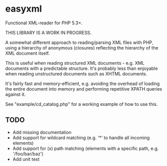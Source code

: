 easyxml
=======

Functional XML-reader for PHP 5.3+.

THIS LIBRARY IS A WORK IN PROGRESS.

A somewhat different approach to reading/parsing XML files with PHP, using a hierarchy
of anonymous (closures) reflecting the hierarchy of the XML document itself.

This is useful when reading structured XML documents - e.g. XML documents with a
predictable structure. It's probably less than enjoyable when reading unstructured
documents such as XHTML documents.

It's fairly fast and memory-efficient, e.g. avoiding the overhead of loading the entire
document into memory and performing repetitive XPATH queries against it.

See "example/cd_catalog.php" for a working example of how to use this.

TODO
----

  * Add missing documentation
  * Add support for wildcard matching (e.g. '*' to handle all incoming elements)
  * Add support for (x) path matching (elements with a specific path, e.g. '/foo/bar/baz')
  * Add unit test
